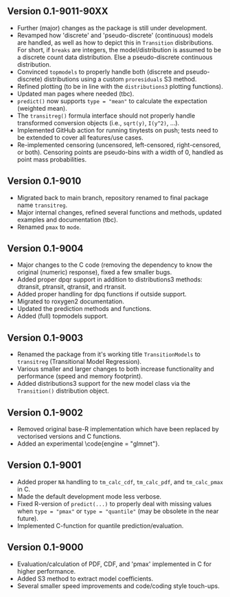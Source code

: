 
## Version 0.1-9011-90XX

* Further (major) changes as the package is still under development.
* Revamped how 'discrete' and 'pseudo-discrete' (continuous) models
  are handled, as well as how to depict this in `Transition` disbributions.
  For short, if `breaks` are integers, the model/distribution is assumed to 
  be a discrete count data distribution. Else a pseudo-discrete continuous
  distribution.
* Convinced `topmodels` to properly handle both (discrete and pseudo-discrete)
  distributions using a custom `proresiduals` S3 method.
* Refined plotting (to be in line with the `distributions3` plotting functions).
* Updated man pages where needed (tbc).
* `predict()` now supports `type = "mean"` to calculate the expectation (weighted mean).
* The `transitreg()` formula interface should not properly handle 
  transformed conversion objects (i.e., `sqrt(y)`, `I(y^2)`, ...).
* Implemented GitHub action for running tinytests on push; tests need to be
  extended to cover all features/use cases.
* Re-implemented censoring (uncensored, left-censored, right-censored, or both).
  Censoring points are pseudo-bins with a width of 0, handled as point mass probabilities.

## Version 0.1-9010

* Migrated back to main branch, repository renamed to final
  package name `transitreg`.
* Major internal changes, refined several functions and methods,
  updated examples and documentation (tbc).
* Renamed `pmax` to `mode`.

## Version 0.1-9004

* Major changes to the C code (removing the
  dependency to know the original (numeric) response), fixed a few
  smaller bugs.
* Added proper dpqr support in addition to distributions3 methods:
  dtransit, ptransit, qtransit, and rtransit.
* Added proper handling for dpq functions if outside support.
* Migrated to roxygen2 documentation.
* Updated the prediction methods and functions.
* Added (full) topmodels support.

## Version 0.1-9003

* Renamed the package from it's working title `TransitionModels`
  to `transitreg` (Transitional Model Regression).
* Various smaller and larger changes to both increase functionality
  and performance (speed and memory footprint).
* Added distributions3 support for the new model class via the
  `Transition()` distribution object.

## Version 0.1-9002

* Removed original base-R implementation which have been replaced
    by vectorised versions and C functions.
* Added an experimental \code{engine = "glmnet"}.

## Version 0.1-9001

* Added proper `NA` handling to `tm_calc_cdf`, `tm_calc_pdf`,
    and `tm_calc_pmax` in C.
* Made the default development mode less verbose.
* Fixed R-version of `predict(...)` to properly deal with missing values
    when `type = "pmax"` or `type = "quantile"` (may be obsolete in the near future).
* Implemented C-function for quantile prediction/evaluation.

## Version 0.1-9000

* Evaluation/calculation of PDF, CDF, and 'pmax' implemented
  in C for higher performance.
* Added S3 method to extract model coefficients.
* Several smaller speed improvements and code/coding style touch-ups.
